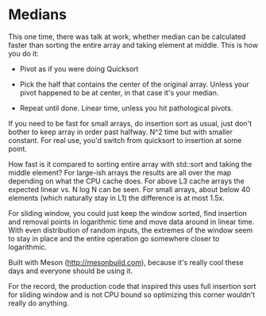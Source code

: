 Medians
=======

This one time, there was talk at work, whether median can be
calculated faster than sorting the entire array and taking element at
middle. This is how you do it:

- Pivot as if you were doing Quicksort

- Pick the half that contains the center of the original array. Unless
  your pivot happened to be at center, in that case it's your median.

- Repeat until done. Linear time, unless you hit pathological pivots.

If you need to be fast for small arrays, do insertion sort as usual,
just don't bother to keep array in order past halfway. N^2 time but
with smaller constant. For real use, you'd switch from quicksort to
insertion at some point.

How fast is it compared to sorting entire array with std::sort and
taking the middle element? For large-ish arrays the results are all
over the map depending on what the CPU cache does. For above L3 cache
arrays the expected linear vs. N log N can be seen. For small arrays,
about below 40 elements (which naturally stay in L1) the difference is
at most 1.5x.

For sliding window, you could just keep the window sorted, find
insertion and removal points in logarithmic time and move data around
in linear time. With even distribution of random inputs, the extremes
of the window seem to stay in place and the entire operation go
somewhere closer to logarithmic.

Built with Meson (http://mesonbuild.com), because it's really cool
these days and everyone should be using it.

For the record, the production code that inspired this uses full
insertion sort for sliding window and is not CPU bound so optimizing
this corner wouldn't really do anything.